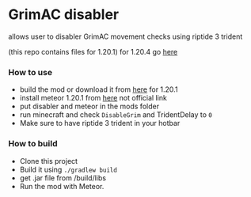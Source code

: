 # GrimAC disabler

allows user to disabler GrimAC movement checks using riptide 3 trident

(this repo contains files for 1.20.1) for 1.20.4 go [here](https://github.com/ImNotDeadYet/grim-trident/tree/1.20.4)

### How to use 
- build the mod or download it from [here](https://github.com/ImNotDeadYet/grim-trident/releases/tag/1.0.0) for 1.20.1
- install meteor 1.20.1 from [here](https://maven.meteordev.org/releases/meteordevelopment/meteor-client/0.5.4/meteor-client-0.5.4.jar) not official link
- put disabler and meteor in the mods folder
- run minecraft and check `DisableGrim` and TridentDelay to `0`
- Make sure to have riptide 3 trident in your hotbar



### How to build
- Clone this project
- Build it using `./gradlew build`
- get .jar file from /build/libs
- Run the mod with Meteor.
